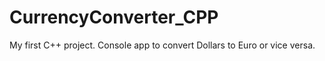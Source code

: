 # CurrencyConverter_CPP
My first C++ project. Console app to convert Dollars to Euro or vice versa.
